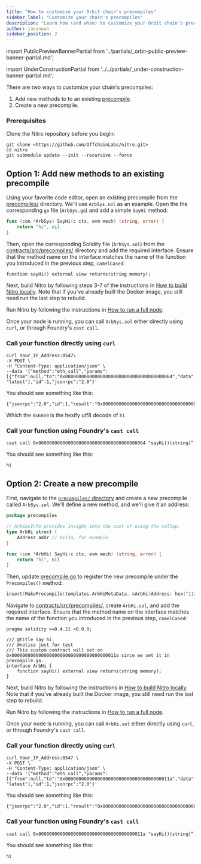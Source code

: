 ```yaml
---
title: "How to customize your Orbit chain's precompiles"
sidebar_label: "Customize your chain's precompiles"
description: "Learn how (and when) to customize your Orbit chain's precompiles"
author: jasonwan
sidebar_position: 2
---
```


import PublicPreviewBannerPartial from '../partials/_orbit-public-preview-banner-partial.md';

<PublicPreviewBannerPartial />

import UnderConstructionPartial from '../../partials/_under-construction-banner-partial.md';

<UnderConstructionPartial />

There are two ways to customize your chain's precompiles:

1.  Add new methods to to an existing [precompile](https://github.com/OffchainLabs/nitro-contracts/tree/97cfbe00ff0eea4d7f5f5f3afb01598c19ddabc4/src/precompiles).
2.  Create a new precompile.

### Prerequisites

Clone the Nitro repository before you begin:

```shell
git clone <https://github.com/OffchainLabs/nitro.git>
cd nitro
git submodule update --init --recursive --force
```

## Option 1: Add new methods to an existing precompile

Using your favorite code editor, open an existing precompile from the [precompiles/](https://github.com/OffchainLabs/nitro/tree/master/precompiles) directory. We'll use `ArbSys.sol` as an example. Open the the corresponding `go` file (`ArbSys.go`) and add a simple `SayHi` method:

```go
func (con *ArbSys) SayHi(c ctx, evm mech) (string, error) {
	return "hi", nil
}
```

Then, open the corresponding Solidity file (`ArbSys.sol`) from the [contracts/src/precompiles/](https://github.com/OffchainLabs/nitro-contracts/tree/97cfbe00ff0eea4d7f5f5f3afb01598c19ddabc4/src/precompiles) directory and add the required interface. Ensure that the method name on the interface matches the name of the function you introduced in the previous step, `camelCased`:

```solidity
function sayHi() external view returns(string memory);
```

Next, build Nitro by following steps 3-7 of the instructions in [How to build Nitro locally](/node-running/how-tos/build-nitro-locally). Note that if you've already built the Docker image, you still need run the last step to rebuild.

Run Nitro by following the instructions in [How to run a full node](/node-running/how-tos/running-a-full-node#putting-it-all-together).

Once your node is running, you can call `ArbSys.sol` either directly using `curl`, or through Foundry's `cast call`.

### Call your function directly using `curl`

```shell
curl Your_IP_Address:8547\
-X POST \
-H "Content-Type: application/json" \
--data '{"method":"eth_call","params":[{"from":null,"to":"0x0000000000000000000000000000000000000064","data":"0x0c49c36c"}, "latest"],"id":1,"jsonrpc":"2.0"}'
```

You should see something like this:

```
{"jsonrpc":"2.0","id":1,"result":"0x000000000000000000000000000000000000000000000000000000000000002000000000000000000000000000000000000000000000000000000000000000026869000000000000000000000000000000000000000000000000000000000000"}
```

Which the `0x6869` is the hexify utf8 decode of `hi`

### Call your function using Foundry's `cast call`

```
cast call 0x0000000000000000000000000000000000000064 "sayHi()(string)”
```

You should see something like this:

```
hi
```

## Option 2: Create a new precompile

First, navigate to the [`precompiles/` directory](https://github.com/OffchainLabs/nitro/tree/master/precompiles) and create a new precompile called `ArbSys.sol`. We'll define a new method, and we'll give it an address:

```go
package precompiles

// ArbGasInfo provides insight into the cost of using the rollup.
type ArbHi struct {
	Address addr // 0x11a, for example
}

func (con *ArbHi) SayHi(c ctx, evm mech) (string, error) {
	return "hi", nil
}
```

Then, update [precompile.go](https://github.com/OffchainLabs/nitro/blob/master/precompiles/precompile.go) to register the new precompile under the `Precompiles()` method:

```go
insert(MakePrecompile(templates.ArbHiMetaData, &ArbHi{Address: hex("11a")})) // 0x011a here is an example address
```

Navigate to [contracts/src/precompiles/](https://github.com/OffchainLabs/nitro-contracts/tree/97cfbe00ff0eea4d7f5f5f3afb01598c19ddabc4/src/precompiles), create `ArbHi.sol`, and add the required interface. Ensure that the method name on the interface matches the name of the function you introduced in the previous step, `camelCased`:

```solidity
pragma solidity >=0.4.21 <0.9.0;

/// @title Say hi.
/// @notice just for test
/// This custom contract will set on 0x000000000000000000000000000000000000011a since we set it in precompile.go.
interface ArbHi {
    function sayHi() external view returns(string memory);
}
```

Next, build Nitro by following the instructions in [How to build Nitro locally](/node-running/how-tos/build-nitro-locally). Note that if you've already built the Docker image, you still need run the last step to rebuild.

Run Nitro by following the instructions in [How to run a full node](/node-running/how-tos/running-a-full-node#putting-it-all-together).

Once your node is running, you can call `ArbHi.sol` either directly using `curl`, or through Foundry's `cast call`.

### Call your function directly using `curl`

```shell
curl Your_IP_Address:8547 \
-X POST \
-H "Content-Type: application/json" \
--data '{"method":"eth_call","params":[{"from":null,"to":"0x000000000000000000000000000000000000011a","data":"0x0c49c36c"}, "latest"],"id":1,"jsonrpc":"2.0"}'
```

You should see something like this:

```
{"jsonrpc":"2.0","id":1,"result":"0x000000000000000000000000000000000000000000000000000000000000002000000000000000000000000000000000000000000000000000000000000000026869000000000000000000000000000000000000000000000000000000000000"}
```

### Call your function using Foundry's `cast call`

```
cast call 0x000000000000000000000000000000000000011a "sayHi()(string)”
```

You should see something like this:

```
hi
```
